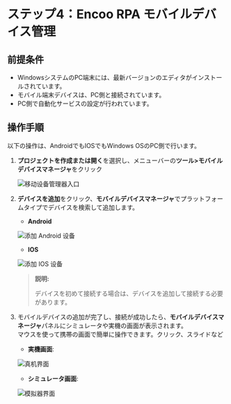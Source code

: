 # ステップ4：Encoo RPA モバイルデバイス管理

## 前提条件

- WindowsシステムのPC端末には、最新バージョンのエディタがインストールされています。
- モバイル端末デバイスは、PC側と接続されています。
- PC側で自動化サービスの設定が行われています。

## 操作手順

以下の操作は、AndroidでもIOSでもWindows OSのPC側で行います。

1. **プロジェクトを作成または開く**を選択し、メニューバーの**ツール>モバイルデバイスマネージャ**をクリック

   ![移动设备管理器入口](https://docimages.blob.core.chinacloudapi.cn/images/Studio/mobiledevicesmanage20201104.png)

2. **デバイスを追加**をクリック、**モバイルデバイスマネージャ**でプラットフォームタイプでデバイスを検索して追加します。

   - **Android**  

   ![添加 Android 设备](https://docimages.blob.core.chinacloudapi.cn/images/Studio/adddevices20201104.png)

   - **IOS**  

   ![添加 IOS 设备](https://docimages.blob.core.chinacloudapi.cn/images/Studio/addiosmobile20201209.png)  

   > **説明:**
   >
   > デバイスを初めて接続する場合は、デバイスを追加して接続する必要があります。

3. モバイルデバイスの追加が完了し、接続が成功したら、**モバイルデバイスマネージャ**パネルにシミュレータや実機の画面が表示されます。<br>
   マウスを使って携帯の画面で簡単に操作できます。クリック、スライドなど

    - **実機画面**:

   ![真机界面](https://docimages.blob.core.chinacloudapi.cn/images/Studio/mobileUI20201104.png)

    - **シミュレータ画面**:

   ![模拟器界面](https://docimages.blob.core.chinacloudapi.cn/images/Studio/monitorUI20201104.png)
